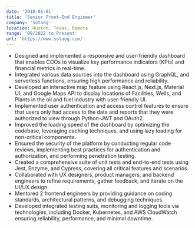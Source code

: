 ```yaml
---
date: '2018-01-01'
title: 'Senior Front-End Engineer'
company: 'Sotaog'
location: Huston, Texas, Remote
range: '09/2022 to Present'
url: 'https://www.sotaog.com/'
---
```


- Designed and implemented a responsive and user-friendly dashboard that enables COOs to visualize key performance indicators (KPIs) and financial metrics in real-time.
- Integrated various data sources into the dashboard using GraphQL, and serverless functions, ensuring high performance and reliability.
- Developed an interactive map feature using React.js, Next.js, Material UI, and Google Maps API to display locations of Facilities, Wells, and Plants in the oil and fuel industry with user-friendly UI.
- Implemented user authentication and access control features to ensure that users only had access to the data and reports that they were authorized to view through Python-JWT and OAuth2.
- Improved the loading speed of the dashboard by optimizing the codebase, leveraging caching techniques, and using lazy loading for non-critical components.
- Ensured the security of the platform by conducting regular code reviews, implementing best practices for authentication and authorization, and performing penetration testing.
- Created a comprehensive suite of unit tests and end-to-end tests using Jest, Enzyme, and Cypress, covering all critical features and scenarios.
- Collaborated with UX designers, product managers, and backend engineers to refine requirements, gather feedback, and iterate on the UI/UX design.
- Mentored 2 frontend engineers by providing guidance on coding standards, architectural patterns, and debugging techniques.
- Developed integrated testing suits, monitoring and logging tools via technologies, including Docker, Kubernetes, and AWS CloudWatch ensuring reliability, performance, and minimal downtime.
